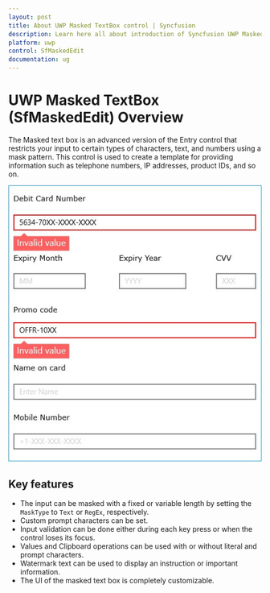 ```yaml
---
layout: post
title: About UWP Masked TextBox control | Syncfusion
description: Learn here all about introduction of Syncfusion UWP Masked TextBox (SfMaskedEdit) control, its elements and more.
platform: uwp
control: SfMaskedEdit
documentation: ug
---
```


# UWP Masked TextBox (SfMaskedEdit) Overview

The Masked text box is an advanced version of the Entry control that restricts your input to certain types of characters, text, and numbers using a mask pattern. This control is used to create a template for providing information such as telephone numbers, IP addresses, product IDs, and so on.


![Overview of Syncfusion SfMaskedEdit](Overview_images/Overview_img1.jpg)


## Key features

* The input can be masked with a fixed or variable length by setting the `MaskType` to `Text` or `RegEx`, respectively.
* Custom prompt characters can be set.
* Input validation can be done either during each key press or when the control loses its focus.
* Values and Clipboard operations can be used with or without literal and prompt characters.
* Watermark text can be used to display an instruction or important information.
* The UI of the masked text box is completely customizable.

